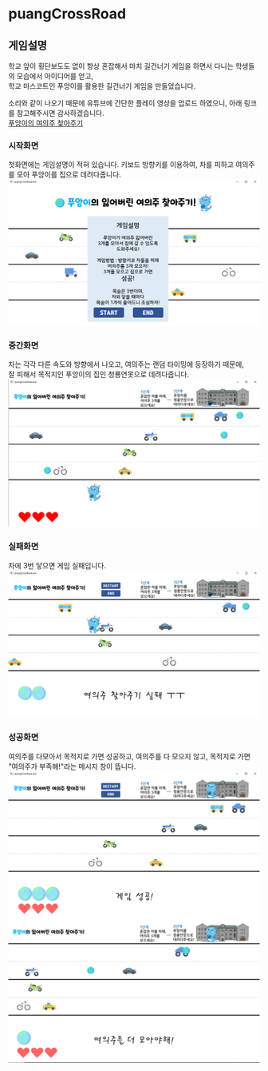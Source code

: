 # puangCrossRoad
## 게임설명 
학교 앞이 횡단보도도 없이 항상 혼잡해서 마치 길건너기 게임을 하면서 다니는 학생들의 모습에서 아이디어를 얻고,  
학교 마스코트인 푸앙이를 활용한 길건너기 게임을 만들었습니다.

소리와 같이 나오기 때문에 유튜브에 간단한 플레이 영상을 업로드 하였으니, 아래 링크를 참고해주시면 감사하겠습니다.   
[푸앙이의 여의주 찾아주기](https://youtu.be/DsoBETubca8)


### 시작화면
첫화면에는 게임설명이 적혀 있습니다.
키보드 방향키를 이용하여, 차를 피하고 여의주를 모아 푸앙이를 집으로 데려다줍니다.
![시작화면](describe/시작화면.png)

### 중간화면
차는 각각 다른 속도와 방향에서 나오고, 여의주는 랜덤 타이밍에 등장하기 때문에,   
잘 피해서 목적지인 푸앙이의 집인 청룡연못으로 데려다줍니다.
![중간화면](describe/중간화면.png)

### 실패화면
차에 3번 닿으면 게임 실패입니다. 
![실패화면](describe/실패화면.png)

### 성공화면
여의주를 다모아서 목적지로 가면 성공하고,
여의주를 다 모으지 않고, 목적지로 가면 "여의주가 부족해!"라는 메시지 창이 뜹니다.
![성공화면](describe/성공화면.png)
![여의주부족](describe/여의주부족.png)
